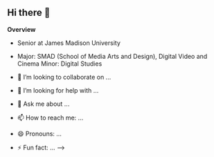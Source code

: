 ## Hi there 👋

**Overview** 
- Senior at James Madison University
- Major: SMAD (School of Media Arts and Design), Digital Video and Cinema 
Minor: Digital Studies

- 👯 I’m looking to collaborate on ...
- 🤔 I’m looking for help with ...
- 💬 Ask me about ...
- 📫 How to reach me: ...
- 😄 Pronouns: ...
- ⚡ Fun fact: ...
--> 




